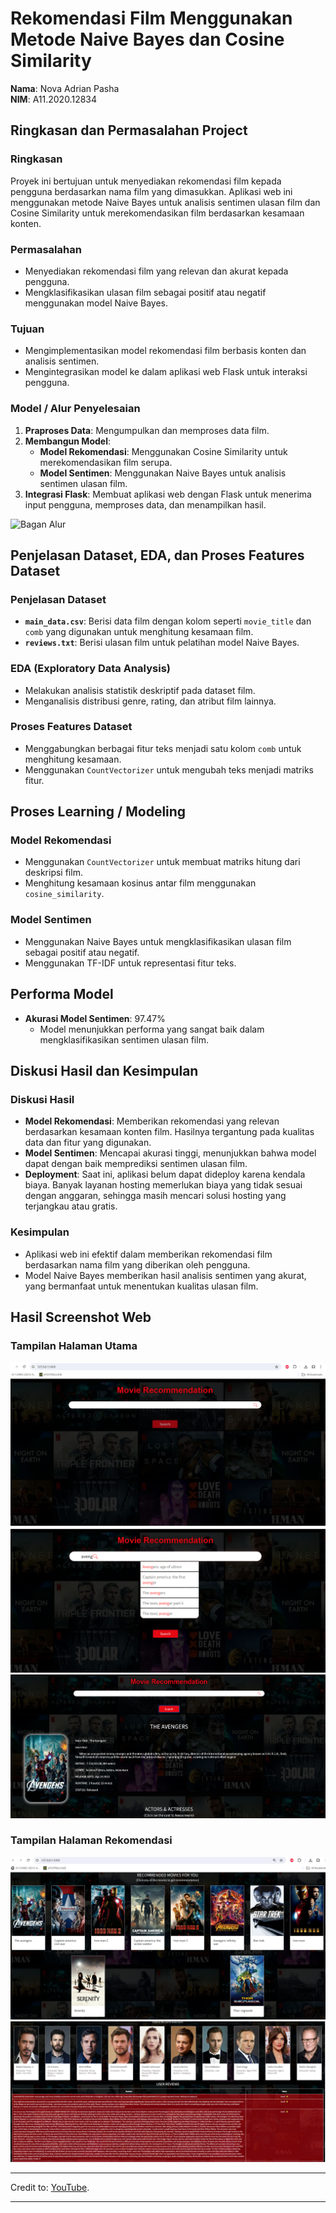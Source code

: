# Rekomendasi Film Menggunakan Metode Naive Bayes dan Cosine Similarity

**Nama**: Nova Adrian Pasha  
**NIM**: A11.2020.12834



## Ringkasan dan Permasalahan Project

### Ringkasan

Proyek ini bertujuan untuk menyediakan rekomendasi film kepada pengguna berdasarkan nama film yang dimasukkan. Aplikasi web ini menggunakan metode Naive Bayes untuk analisis sentimen ulasan film dan Cosine Similarity untuk merekomendasikan film berdasarkan kesamaan konten.

### Permasalahan

- Menyediakan rekomendasi film yang relevan dan akurat kepada pengguna.
- Mengklasifikasikan ulasan film sebagai positif atau negatif menggunakan model Naive Bayes.

### Tujuan

- Mengimplementasikan model rekomendasi film berbasis konten dan analisis sentimen.
- Mengintegrasikan model ke dalam aplikasi web Flask untuk interaksi pengguna.

### Model / Alur Penyelesaian

1. **Praproses Data**: Mengumpulkan dan memproses data film.
2. **Membangun Model**:
   - **Model Rekomendasi**: Menggunakan Cosine Similarity untuk merekomendasikan film serupa.
   - **Model Sentimen**: Menggunakan Naive Bayes untuk analisis sentimen ulasan film.
3. **Integrasi Flask**: Membuat aplikasi web dengan Flask untuk menerima input pengguna, memproses data, dan menampilkan hasil.

![Bagan Alur](https://mermaid.ink/img/pako:eNpNkV1vgjAUhv8KOddgBKx8XCyZIssuTJbp1cCLM6hA1lJS2m3O-N9Xiyb2qj3Pc962OWeoRE0hhSMTP1WLUjn7rOwds56LN9o3mg-aYe9kqPDgeN6TszJ1LsVIR1Pe06_xMPkrS9fFOx0kHWmvcOycfe69ZvnNWFsju_Z_YtPdUyeYWbgxkKHqWgO35mXsRjeW5sXmG5m-Bj_C3MKXYtfxAfuHTnCBU8mxq80Pz1e5BNVSTktIzbamR9RMlVD2F6OiVmJ36itIldTUBSl000J6RDaakx5qVDTrsJHI74q5DtIz_EIaRNEsJMtkHvthnCwi4sIJUm8RzxaEBGFIkiSY-9Hy4sKfECZgPksS309IFMahT0gchDbuw8IpndadEnI7DcjO6fIPsqCD5Q?type=png) 

## Penjelasan Dataset, EDA, dan Proses Features Dataset

### Penjelasan Dataset

- **`main_data.csv`**: Berisi data film dengan kolom seperti `movie_title` dan `comb` yang digunakan untuk menghitung kesamaan film.
- **`reviews.txt`**: Berisi ulasan film untuk pelatihan model Naive Bayes.

### EDA (Exploratory Data Analysis)

- Melakukan analisis statistik deskriptif pada dataset film.
- Menganalisis distribusi genre, rating, dan atribut film lainnya.

### Proses Features Dataset

- Menggabungkan berbagai fitur teks menjadi satu kolom `comb` untuk menghitung kesamaan.
- Menggunakan `CountVectorizer` untuk mengubah teks menjadi matriks fitur.

## Proses Learning / Modeling

### Model Rekomendasi

- Menggunakan `CountVectorizer` untuk membuat matriks hitung dari deskripsi film.
- Menghitung kesamaan kosinus antar film menggunakan `cosine_similarity`.

### Model Sentimen

- Menggunakan Naive Bayes untuk mengklasifikasikan ulasan film sebagai positif atau negatif.
- Menggunakan TF-IDF untuk representasi fitur teks.

## Performa Model

- **Akurasi Model Sentimen**: 97.47%
  - Model menunjukkan performa yang sangat baik dalam mengklasifikasikan sentimen ulasan film.

## Diskusi Hasil dan Kesimpulan

### Diskusi Hasil

- **Model Rekomendasi**: Memberikan rekomendasi yang relevan berdasarkan kesamaan konten film. Hasilnya tergantung pada kualitas data dan fitur yang digunakan.
- **Model Sentimen**: Mencapai akurasi tinggi, menunjukkan bahwa model dapat dengan baik memprediksi sentimen ulasan film.
- **Deployment**: Saat ini, aplikasi belum dapat dideploy karena kendala biaya. Banyak layanan hosting memerlukan biaya yang tidak sesuai dengan anggaran, sehingga masih mencari solusi hosting yang terjangkau atau gratis.

### Kesimpulan

- Aplikasi web ini efektif dalam memberikan rekomendasi film berdasarkan nama film yang diberikan oleh pengguna.
- Model Naive Bayes memberikan hasil analisis sentimen yang akurat, yang bermanfaat untuk menentukan kualitas ulasan film.

## Hasil Screenshot Web

### Tampilan Halaman Utama

![Screenshot Halaman Utama](https://github.com/NovaAdrian/ML-4412/blob/main/images/ss1.PNG?raw=true) 
![Screenshot Halaman Utama](https://github.com/NovaAdrian/ML-4412/blob/main/images/ss2.PNG?raw=true) 
![Screenshot Halaman Utama](https://github.com/NovaAdrian/ML-4412/blob/main/images/ss3.PNG?raw=true) 

### Tampilan Halaman Rekomendasi

![Screenshot Halaman Rekomendasi](https://github.com/NovaAdrian/ML-4412/blob/main/images/ss5.PNG?raw=true) 
![Screenshot Halaman Rekomendasi](https://github.com/NovaAdrian/ML-4412/blob/main/images/ss4.PNG?raw=true) 

---

Credit to: [YouTube](https://youtube.com/playlist?list=PLZLuc8eJafeGM6VF3kijsJZBJ9CspQy7x&si=doIgDQCnB-emz7h4).

---
